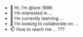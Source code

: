 - 👋 Hi, I’m @lvm-1896
- 👀 I’m interested in ...
- 🌱 I’m currently learning ...
- 💞️ I’m looking to collaborate on ...
- 📫 How to reach me ... ???

<!---
lvm-1896/lvm-1896 is a ✨ special ✨ repository because its `README.md` (this file) appears on your GitHub profile.
You can click the Preview link to take a look at your changes.
--->
